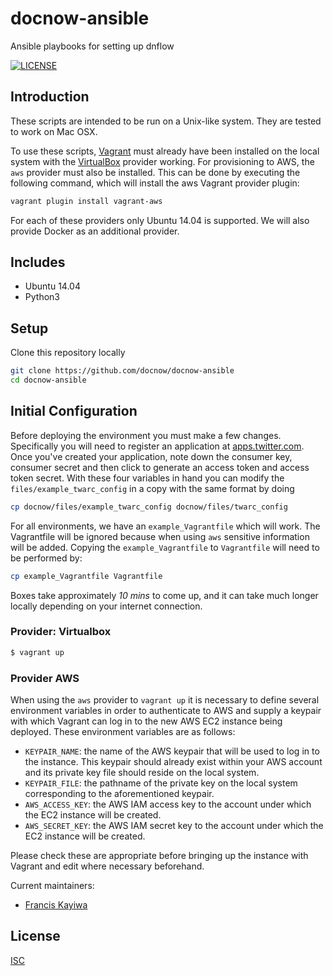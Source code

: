 # docnow-ansible
Ansible playbooks for setting up dnflow

[![LICENSE](https://img.shields.io/badge/license-ISC-blue.svg?style=flat-square)](./LICENSE)

## Introduction

These scripts are intended to be run on a Unix-like system. They are tested to work on Mac OSX.

To use these scripts, [Vagrant](https://vagrantup.com) must already have been installed on the local system with the [VirtualBox](https://virtualbox.org) provider working. For provisioning to AWS, the `aws` provider must also be installed. This can be done by executing the following command, which will install the aws Vagrant provider plugin: 

```bash
vagrant plugin install vagrant-aws
```

For each of these providers only Ubuntu 14.04 is supported. We will also provide Docker as an additional provider.

## Includes

- Ubuntu 14.04
- Python3

## Setup

Clone this repository locally

```bash
git clone https://github.com/docnow/docnow-ansible
cd docnow-ansible
```


## Initial Configuration

Before deploying the environment you must make a few changes. Specifically you will need to register an application at [apps.twitter.com](https://apps.twitter.com). Once you've created your application, note down the consumer key, consumer secret and then click to generate an access token and access token secret. With these four variables in hand you can modify the `files/example_twarc_config` in a copy with the same format by doing

```bash
cp docnow/files/example_twarc_config docnow/files/twarc_config
```

For all environments, we have an `example_Vagrantfile` which will work. The Vagrantfile will be ignored because when using `aws` sensitive information will be added. Copying the `example_Vagrantfile` to `Vagrantfile` will need to be performed by:

```bash
cp example_Vagrantfile Vagrantfile
```

Boxes take approximately _10 mins_ to come up, and it can take much longer locally depending on your internet connection.

### Provider: Virtualbox

```bash
$ vagrant up
```

### Provider AWS

When using the `aws` provider to `vagrant up` it is necessary to define several environment variables in order to authenticate to AWS and supply a keypair with which Vagrant can log in to the new AWS EC2 instance being deployed. These environment variables are as follows:

* `KEYPAIR_NAME`: the name of the AWS keypair that will be used to log in to the instance. This keypair should already exist within your AWS account and its private key file should reside on the local system.
* `KEYPAIR_FILE`: the pathname of the private key on the local system corresponding to the aforementioned keypair.
* `AWS_ACCESS_KEY`: the AWS IAM access key to the account under which the EC2 instance will be created.
* `AWS_SECRET_KEY`: the AWS IAM secret key to the account under which the EC2 instance will be created.

Please check these are appropriate before bringing up the instance with Vagrant and edit where necessary beforehand.

Current maintainers:

* [Francis Kayiwa](https://github.com/kayiwa)

## License

[ISC](https://opensource.org/licenses/ISC)
